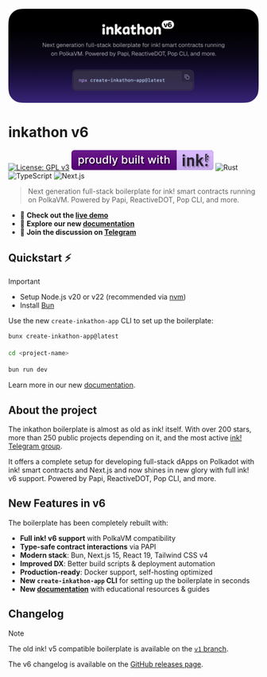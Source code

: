 ![inkathon Banner](frontend/public/inkathon-readme-banner.png)

# inkathon v6

[![License: GPL v3](https://img.shields.io/badge/License-GPLv3-blue.svg)](https://www.gnu.org/licenses/gpl-3.0)
[![Built with ink!](https://raw.githubusercontent.com/paritytech/ink/master/.images/badge.svg)](https://use.ink)
![Rust](https://img.shields.io/badge/Rust-000000?logo=rust&logoColor=white)
![TypeScript](https://img.shields.io/badge/TypeScript-000000?logo=typescript&logoColor=white)
![Next.js](https://img.shields.io/badge/Next.js-000000?logo=next.js&logoColor=white)

> Next generation full-stack boilerplate for ink! smart contracts running on PolkaVM. Powered by Papi, ReactiveDOT, Pop CLI, and more.

- 🤖 **Check out the [live demo](https://inkathon.xyz)**
- 📖 **Explore our new [documentation](https://docs.inkathon.xyz)**
- 💬 **Join the discussion on [Telegram](https://t.me/inkathon)**

## Quickstart ⚡

> [!IMPORTANT]
>
> - Setup Node.js v20 or v22 (recommended via [nvm](https://github.com/nvm-sh/nvm))
> - Install [Bun](https://bun.sh/)

Use the new `create-inkathon-app` CLI to set up the boilerplate:

```bash
bunx create-inkathon-app@latest

cd <project-name>

bun run dev
```

Learn more in our new [documentation](https://docs.inkathon.xyz).

## About the project

The inkathon boilerplate is almost as old as ink! itself. With over 200 stars, more than 250 public projects depending on it, and the most active [ink! Telegram group](https://t.me/inkathon).

It offers a complete setup for developing full-stack dApps on Polkadot with ink! smart contracts and Next.js and now shines in new glory with full ink! v6 support. Powered by Papi, ReactiveDOT, Pop CLI, and more.

## New Features in v6

The boilerplate has been completely rebuilt with:

- **Full ink! v6 support** with PolkaVM compatibility
- **Type-safe contract interactions** via PAPI
- **Modern stack**: Bun, Next.js 15, React 19, Tailwind CSS v4
- **Improved DX**: Better build scripts & deployment automation
- **Production-ready**: Docker support, self-hosting optimized
- **New `create-inkathon-app` CLI** for setting up the boilerplate in seconds
- **New [documentation](https://docs.inkathon.xyz)** with educational resources & guides

## Changelog

> [!NOTE]  
> The old ink! v5 compatible boilerplate is available on the [`v1` branch](https://github.com/scio-labs/inkathon/tree/v1).

The v6 changelog is available on the [GitHub releases page](https://github.com/scio-labs/inkathon/releases).
